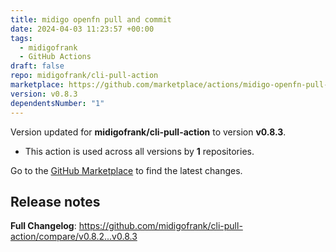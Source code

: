 ```yaml
---
title: midigo openfn pull and commit
date: 2024-04-03 11:23:57 +00:00
tags:
  - midigofrank
  - GitHub Actions
draft: false
repo: midigofrank/cli-pull-action
marketplace: https://github.com/marketplace/actions/midigo-openfn-pull-and-commit
version: v0.8.3
dependentsNumber: "1"
---
```



Version updated for **midigofrank/cli-pull-action** to version **v0.8.3**.
- This action is used across all versions by **1** repositories.

Go to the [GitHub Marketplace](https://github.com/marketplace/actions/midigo-openfn-pull-and-commit) to find the latest changes.

## Release notes

**Full Changelog**: https://github.com/midigofrank/cli-pull-action/compare/v0.8.2...v0.8.3
